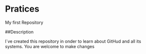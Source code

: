# Pratices

My first Repository

##Description

I´ve created this repository in onder to learn about GitHud and all its systems. You are welcome to make changes
